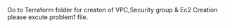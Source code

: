 Go to Terraform folder for creaton of VPC,Security group & Ec2 Creation please excute problem1 file.